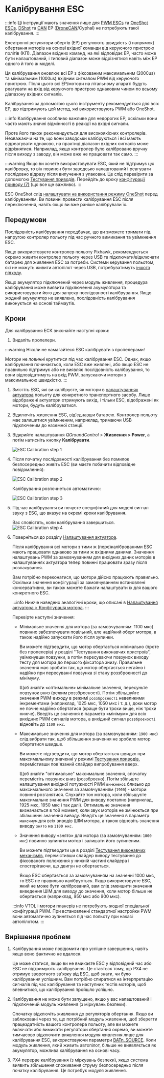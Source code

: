 # Калібрування ESC

:::info Ці інструкції мають значення лише для  [PWM ESCs](../peripherals/pwm_escs_and_servo.md) та  [OneShot ESCs](../peripherals/oneshot.md). [DShot](../peripherals/dshot.md) та [CAN](../can/README.md) ЕР ([DroneCAN](../dronecan/escs.md)/Cyphal) не потребують такої калібрування.
:::

Електронні регулятори обертів (ЕР) регулюють швидкість (і напрямок) обертання моторів на основі вхідної команди від керуючого пристрою політів (КП). Діапазон вхідних команд, на які відповідає ЕР, часто може бути налаштований, і типовий діапазон може відрізнятися навіть між ЕР одного й того ж моделі.

Ця калібрування оновлює всі ЕР з фіксованим максимальним (2000us) та мінімальним (1000us) вхідним сигналом PWM від керуючого пристрою. Після цього всі ЕР/мотори на літальному апараті будуть реагувати на вхід від керуючого пристрою однаковим чином по всьому діапазону вхідних сигналів.

Калібрування за допомогою цього інструменту рекомендується для всіх ЕР, що підтримують цей метод, які використовують PWM або OneShot.

:::info Калібрування особливо важливе для недорогих ЕР, оскільки вони часто мають значні відмінності в реакції на вхідні сигнали.

Проте його також рекомендується для високоякісних контролерів. Незважаючи на те, що вони заводськи калібруються і всі мають відреагувати однаково, на практиці діапазон вхідних сигналів може відрізнятися. Наприклад, якщо контролер було калібровано вручну після виходу з заводу, він може вже не працювати так само.
:::

:::warning
Якщо ви хочете використовувати ESC, який не підтримує цю калібровку, то він повинен бути заводсько налаштований і реагувати послідовно відразу після вилучення з упаковки. Це слід перевірити за допомогою [Тестування приводів](../config/actuators.md#actuator-testing). Перейдіть до кроку [конфігурації приводу (7)](#actuatorconfig_step) (що все ще важливо).
:::

ESC OneShot слід [налаштувати на використання режиму OneShot](../peripherals/oneshot.md#px4-configuration) перед калібруванням. Ви повинні провести калібрування ESC після переключення, навіть якщо ви вже раніше калібрували їх.

## Передумови

Послідовність калібрування передбачає, що ви зможете тримати під напругою контролер польоту під час ручного вимикання та увімкнення ESC.

Якщо використовуєте контролер польоту Pixhawk, рекомендується окремо живити контролер польоту через USB та підключати/відключати батарею для живлення ESC за потреби. Системи керування польотом, які не можуть живити автопілот через USB, потребуватимуть [іншого підходу](#problem_power_module).

Якщо акумулятор підключений через модуль живлення, процедура калібрування може виявити підключення акумулятора та використовувати його для запуску послідовності калібрування. Якщо жодний акумулятор не виявлено, послідовність калібрування виконується на основі таймаутів.

## Кроки

Для калібрування ЕСК виконайте наступні кроки:

1. Видаліть пропелери.

:::warning
Ніколи не намагайтеся ESC калібрувати з пропелерами!

   Мотори не _повинні_ крутитися під час калібрування ESC. Однак, якщо калібрування починається, коли ESC вже живлені, або якщо ESC не правильно підтримує або не виявляє послідовність калібрування, то вони відповідатимуть на вхід PWM, запускаючи мотори з максимальною швидкістю.
:::

1. Змістіть ESC, які ви калібруєте, як мотори в [налаштуваннях актуатора](../config/actuators.md) польоту для конкретного транспортного засобу. Лише відображені актуатори отримують вихід, і тільки ESC, відображені як мотори, будуть калібруватися.

1. Відключіть живлення ESC, від'єднавши батарею. Контролер польоту має залишитися увімкненим, наприклад, тримаючи USB підключеним до наземної станції.

1. Відкрийте налаштування _QGroundControl_ > **Живлення > Power**, а потім натисніть кнопку **Калібрувати**.

   ![ESC Calibration step 1](../../assets/qgc/setup/esc/qgc_esc_calibration.png)

1. Після початку послідовності калібрування без помилок безпосередньо живіть ESC (ви маєте побачити відповідне повідомлення):

   ![ESC Calibration step 2](../../assets/qgc/setup/esc/esc_calibration_step_2.png)

   Калібрування розпочнеться автоматично:

   ![ESC Calibration step 3](../../assets/qgc/setup/esc/esc_calibration_step_3.png)

1. Під час калібрування ви почуєте специфічний для моделі сигнал звуку з ESC, що вказує на окремі кроки калібрування.

   Вас сповістять, коли калібрування завершиться.<a id="actuatorconfig_step"></a>
   ![ESC Calibration step 4](../../assets/qgc/setup/esc/esc_calibration_step_4.png)

1. Поверніться до розділу [Налаштування актуатора](../config/actuators.md).

   Після калібрування всі мотори з тими ж (пере)каліброваними ESC мають працювати однаково за тими ж вхідними даними. Значення налаштувань PWM за замовчуванням для вихідних даних моторів в налаштуваннях актуатора тепер повинні працювати зразу після розпакування.

   Вам потрібно переконатися, що мотори дійсно працюють правильно. Оскільки значення конфігурації за замовчуванням встановлені консервативно, ви також можете бажати налаштувати їх для вашого конкретного ESC.

   :::info Нижче наведено аналогічні кроки, що описані в [Налаштування актуатора > Конфігурація мотора](../config/actuators.md#motor-configuration).
:::

   Перевірте наступні значення:

   - Мінімальне значення для мотора (за замовчуванням: 1100 мкс) повинно забезпечувати повільний, але надійний оберт мотора, а також надійно запускати його після зупинки.

     Ви можете підтвердити, що мотор обертається мінімально (проте без пропелерів) у розділі "Тестування виконавчих пристроїв", увімкнувши повзунки, а потім пересуваючи повзунок виходу тесту для мотора до першого фіксатора знизу. Правильне значення має зробити так, що мотор обертається негайно і надійно при пересуванні повзунка зі стану роззброєності до мінімуму.

     Щоб знайти «оптимальне» мінімальне значення, пересуньте повзунок вниз (режим роззброєності). Потім збільшуйте значення PWM-виходу в режимі `роззброєності` невеликими інкрементами (наприклад, 1025 мкс, 1050 мкс і т. д.), доки мотор не почне надійно обертатися (краще бути трохи вище, ніж трохи нижче). Введіть це значення в параметр «мінімум» для всіх вихідних PWM сигналів мотора, а вихідний сигнал `роззброєності` відновіть до `1100 мкс`.

   - Максимальне значення для мотора (за замовчуванням: `1900 мкс`) слід вибрати так, щоб збільшення значення не зробило мотор обертатися швидше.

     Ви можете підтвердити, що мотор обертається швидко при максимальному значенні у режимі [Тестування приводів](../config/actuators.md#actuator-testing), перемістивши пов'язаний слайдер випробування вверх.

     Щоб знайти "оптимальне" максимальне значення, спочатку перемістіть повзунок вниз (роззброєно). Потім збільште налаштування вихідної потужності PWM `вимкненої` близько до максимального значення за замовчуванням (`1900`) - мотори повинні розганятися. Слухайте тон мотора, коли збільшуєте максимальне значення PWM для виводу поетапно (наприклад, 1925 мкс, 1950 мкс і так далі). Оптимальне значення визначається в той момент, коли звук моторів не змінюється при збільшенні значення виводу. Введіть це значення в параметр `максимум` для всіх виводів ШІМ мотора, а також відновіть значення виводу `знято` на `1100 мкс`.

   - Значення виводу «знято» для мотора (за замовчуванням: `1000 мкс`) повинно зупиняти мотор і залишати його зупиненим.

     Ви можете підтвердити це в розділі [Тестування виконавчих механізмів](../config/actuators.md#actuator-testing), перемістивши слайдер виводу тестування до фіксованого положення у нижній частині слайдера і спостерігаючи, що двигун не обертається.

     Якщо ESC обертається за замовчуванням на значенні 1000 мкс, то ESC не правильно калібрується. Якщо використовуєте ESC, який не може бути калібрований, вам слід зменшити значення виведення ШІМ для виводу до значення, коли мотор більше не обертається (наприклад, 950 мкс або 900 мкс).

   :::info
VTOL і мотори планерів не потребують жодної спеціальної конфігурації PWM.
При встановленні стандартної настройки PWM вони автоматично зупиняться під час польоту при наказі автопілотом.
:::

## Вирішення проблем

1. Калібрування може повідомити про успішне завершення, навіть якщо воно фактично не вдалося.

   Це може статися, якщо ви не вмикаєте ESC у відповідний час або ESC не підтримують калібрування. Це стається тому, що PX4 не отримує зворотного зв'язку від ESC, щоб знати, чи було калібрування успішним. Вам потрібно спиратися на інтерпретацію сигналів під час калібрування та наступних тестів моторів, щоб впевнитися, що калібрування пройшло успішно.

   <a id="problem_power_module"></a>

1. Калібрування не може бути запущено, якщо у вас налаштований і підключений модуль живлення (з міркувань безпеки).

   Спочатку відключіть живлення до регуляторів обертання. Якщо ви заблоковані через те, що потрібний модуль живлення, щоб зберегти працездатність вашого контролера польоту, але ви можете включати або вимикати регулятори обертання окремо, ви можете тимчасово відключити виявлення модуля живлення лише для калібрування ESC, використовуючи параметри [BATn_SOURCE](../advanced_config/parameter_reference.md#BAT1_SOURCE). Коли модуль живлення, який живить автопілот, більше не виявляється як акумулятор, можлива калібрування на основі часу.

1. PX4 перерве калібрування (з міркувань безпеки), якщо система виявить збільшення споживання струму безпосередньо після початку калібрування. Це потребує модуля живлення.
